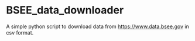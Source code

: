 # BSEE_data_downloader
A simple python script to download data from https://www.data.bsee.gov in csv format.
